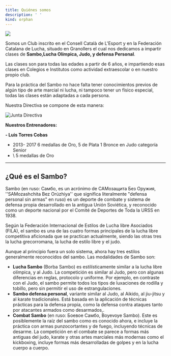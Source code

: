 ```yaml
---
title: Quiénes somos
description: ' '
kind: orphan
---
```

![](/media/logo_club_samboka.png)

Somos un Club inscrito en el Consell Català de L'Esport y en la Federación Catalana de Lucha, situado en Granollers el cual nos dedicamos a impartir clases de **Sambo,Lucha Olímpica, Judo, y defensa Personal**.

Las clases son para todas las edades a partir de 6 años, e impartiendo esas clases en Colegios e Institutos como actividad extraescolar o en nuestro propio club.

Para la práctica del Sambo no hace falta tener conocimientos previos de algún tipo de arte marcial ni lucha, ni tampoco tener un físico especial, todas las clases están adaptadas a cada persona.

Nuestra Directiva se compone de esta manera:

![](/media/diagrama-en-blanco.png "Junta Directiva")

**Nuestros Entrenadores:**

**\- Luis Torres Cobas**

* 2013- 2017 6 medallas de Oro, 5 de Plata 1 Bronce en Judo categoría Senior
* \    5 medallas de Oro 

- - -

## ¿Qué es el Sambo?

Sambo (en ruso: Cамбо, es un acrónimo de САМозащита Без Оружия, ''SAMozashchita Bez Orúzhiya'' que significa literalmente "defensa personal sin armas" en ruso) es un deporte de combate y sistema de defensa propia desarrollado en la antigua Unión Soviética, y reconocido como un deporte nacional por el Comité de Deportes de Toda la URSS en 1938.

Según la Federación Internacional de Estilos de Lucha libre Asociados (FILA), el sambo es una de las cuatro formas principales de la lucha libre competitiva aficionada que se practican actualmente, siendo las otras tres la lucha grecorromana, la lucha de estilo libre y el judo. 

Aunque al principio fuera un solo sistema, ahora hay tres estilos generalmente reconocidos del sambo. Las modalidades de Sambo son:

* **Lucha Sambo** (Borba Sambo) es estilísticamente similar a la lucha libre olímpica, y al Judo. La competición es similar al Judo, pero con algunas diferencias en reglas, protocolo y uniforme. Por ejemplo, en contraste con el Judo, el sambo permite todos los tipos de luxaciones de rodilla y tobillo, pero sin permitir el uso de estrangulaciones.
* **Sambo defensa personal**, variante similar al Judo, al Aikido, al jiu-jitsu y al karate tradicionales. Está basada en la aplicación de técnicas prácticas para la defensa propia, como la defensa contra ataques tanto por atacantes armados como desarmados,.
* **Combat Sambo** (en ruso: Боевое Самбо, Boyevoye Sambo). Este es posiblemente la raíz del sambo como es conocido ahora, e incluye la práctica con armas punzocortantes y de fuego, incluyendo técnicas de desarme. La competición en el combate se parece a formas más antiguas del judo,  karate y otras artes marciales más modernas como el kickboxing, incluye formas más desarrolladas de golpes y en la lucha cuerpo a cuerpo.
